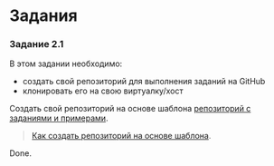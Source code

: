 # Задания

### Задание 2.1

В этом задании необходимо:

* создать свой репозиторий для выполнения заданий на GitHub
* клонировать его на свою виртуалку/хост

Создать свой репозиторий на основе шаблона [репозиторий с заданиями и примерами](https://github.com/natenka/pyneng-examples-exercises).

> [Как создать репозиторий на основе шаблона](https://pyneng.readthedocs.io/ru/latest/book/02_git_github/git_github_changes.html).


Done.